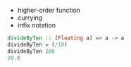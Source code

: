 - higher-order function
 - currying
 - infix notation
  ```haskell
  divideByTen :: (Floating a) => a -> a
  divideByTen = (/10)
  divideByTen 200
  20.0
  ```